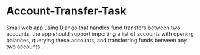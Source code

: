 # Account-Transfer-Task
Small web app using Django that handles fund transfers between two accounts,
the app should support importing a list of accounts with opening balances, querying these accounts, 
and transferring funds between any two accounts .
